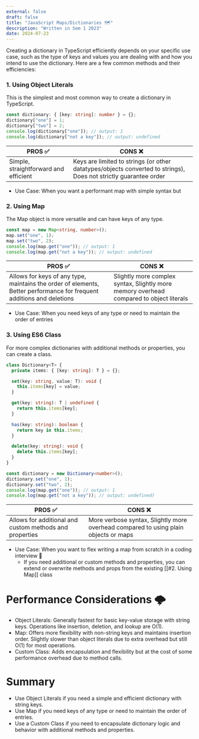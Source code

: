 ```yaml
---
external: false
draft: false
title: "JavaScript Maps/Dictionaries 🗺️"
description: "Written in Sem 1 2023"
date: 2024-07-23
---
```


Creating a dictionary in TypeScript efficiently depends on your specific use case, such as the type of keys and values you are dealing with and how you intend to use the dictionary. Here are a few common methods and their efficiencies:

### 1. Using Object Literals

This is the simplest and most common way to create a dictionary in TypeScript.

```typescript
const dictionary: { [key: string]: number } = {};
dictionary["one"] = 1;
dictionary["two"] = 2;
console.log(dictionary["one"]); // output: 1
console.log(dictionary["not a key"]); // output: undefined
```

| PROS ✅                               | CONS ❌                                                                                                          |
| ------------------------------------- | ---------------------------------------------------------------------------------------------------------------- |
| Simple, straightforward and efficient | Keys are limited to strings (or other datatypes/objects converted to strings), Does not strictly guarantee order |

- Use Case: When you want a performant map with simple syntax but

### 2. Using Map

The Map object is more versatile and can have keys of any type.

```typescript
const map = new Map<string, number>();
map.set("one", 1);
map.set("two", 2);
console.log(map.get("one")); // output: 1
console.log(map.get("not a key")); // output: undefined
```

| PROS ✅                                                                                                               | CONS ❌                                                                                 |
| --------------------------------------------------------------------------------------------------------------------- | --------------------------------------------------------------------------------------- |
| Allows for keys of any type, maintains the order of elements, Better performance for frequent additions and deletions | Slightly more complex syntax, Slightly more memory overhead compared to object literals |

- Use Case: When you need keys of any type or need to maintain the order of entries

### 3. Using ES6 Class

For more complex dictionaries with additional methods or properties, you can create a class.

```typescript
class Dictionary<T> {
  private items: { [key: string]: T } = {};

  set(key: string, value: T): void {
    this.items[key] = value;
  }

  get(key: string): T | undefined {
    return this.items[key];
  }

  has(key: string): boolean {
    return key in this.items;
  }

  delete(key: string): void {
    delete this.items[key];
  }
}

const dictionary = new Dictionary<number>();
dictionary.set("one", 1);
dictionary.set("two", 2);
console.log(map.get("one")); // output: 1
console.log(map.get("not a key")); // output: undefined)
```

| PROS ✅                                                 | CONS ❌                                                                             |
| ------------------------------------------------------- | ----------------------------------------------------------------------------------- |
| Allows for additional and custom methods and properties | More verbose syntax, Slightly more overhead compared to using plain objects or maps |

- Use Case: When you want to flex writing a map from scratch in a coding interview 🦾
  - If you need additional or custom methods and properties, you can extend or overwrite methods and props from the existing [[#2. Using Map]] class

# Performance Considerations 🌩️

- Object Literals: Generally fastest for basic key-value storage with string keys. Operations like insertion, deletion, and lookup are O(1).
- Map: Offers more flexibility with non-string keys and maintains insertion order. Slightly slower than object literals due to extra overhead but still O(1) for most operations.
- Custom Class: Adds encapsulation and flexibility but at the cost of some performance overhead due to method calls.

# Summary

- Use Object Literals if you need a simple and efficient dictionary with string keys.
- Use Map if you need keys of any type or need to maintain the order of entries.
- Use a Custom Class if you need to encapsulate dictionary logic and behavior with additional methods and properties.
